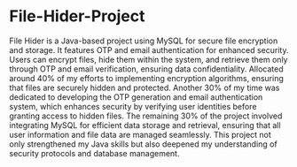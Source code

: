 # File-Hider-Project
File Hider is a Java-based project using MySQL for secure file encryption and storage. It features OTP and email authentication for enhanced security. Users can encrypt files, hide them within the system, and retrieve them only through OTP and email verification, ensuring data confidentiality.
Allocated around 40% of my efforts to implementing encryption algorithms, ensuring that files are securely hidden and protected.
Another 30% of my time was dedicated to developing the OTP generation and email authentication system, which enhances security by verifying user identities before granting access to hidden files. 
The remaining 30% of the project involved integrating MySQL for efficient data storage and retrieval, ensuring that all user information and file data are managed seamlessly. 
This project not only strengthened my Java skills but also deepened my understanding of security protocols and database management.

